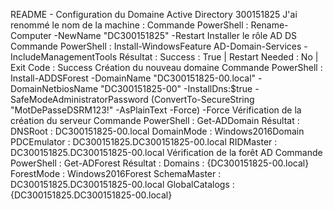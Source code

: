 README - Configuration du Domaine Active Directory
300151825
J'ai renommé le nom de la machine :
Commande PowerShell :
Rename-Computer -NewName "DC300151825" -Restart
Installer le rôle AD DS
Commande PowerShell :
Install-WindowsFeature AD-Domain-Services -IncludeManagementTools
Résultat :
Success : True | Restart Needed : No | Exit Code : Success
Création du nouveau domaine
Commande PowerShell :
Install-ADDSForest -DomainName "DC300151825-00.local" -DomainNetbiosName "DC300151825-00" -InstallDns:$true -SafeModeAdministratorPassword (ConvertTo-SecureString "MotDePasseDSRM123!" -AsPlainText -Force) -Force
Vérification de la création du serveur
Commande PowerShell :
Get-ADDomain
Résultat :
DNSRoot : DC300151825-00.local
DomainMode : Windows2016Domain
PDCEmulator : DC300151825.DC300151825-00.local
RIDMaster : DC300151825.DC300151825-00.local
Vérification de la forêt AD
Commande PowerShell :
Get-ADForest
Résultat :
Domains : {DC300151825-00.local}
ForestMode : Windows2016Forest
SchemaMaster : DC300151825.DC300151825-00.local
GlobalCatalogs : {DC300151825.DC300151825-00.local}
